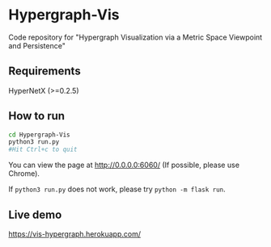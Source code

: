 # Hypergraph-Vis
Code repository for "Hypergraph Visualization via a Metric Space Viewpoint and Persistence"

## Requirements
HyperNetX (>=0.2.5)

## How to run

```bash
cd Hypergraph-Vis
python3 run.py
#Hit Ctrl+c to quit
```

You can view the page at http://0.0.0.0:6060/ (If possible, please use Chrome).

If `python3 run.py` does not work, please try `python -m flask run`.

## Live demo
https://vis-hypergraph.herokuapp.com/
